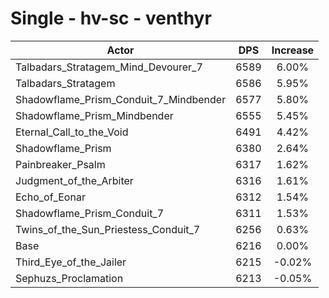 # Single - hv-sc - venthyr
| Actor | DPS | Increase |
|---|:---:|:---:|
|Talbadars_Stratagem_Mind_Devourer_7|6589|6.00%|
|Talbadars_Stratagem|6586|5.95%|
|Shadowflame_Prism_Conduit_7_Mindbender|6577|5.80%|
|Shadowflame_Prism_Mindbender|6555|5.45%|
|Eternal_Call_to_the_Void|6491|4.42%|
|Shadowflame_Prism|6380|2.64%|
|Painbreaker_Psalm|6317|1.62%|
|Judgment_of_the_Arbiter|6316|1.61%|
|Echo_of_Eonar|6312|1.54%|
|Shadowflame_Prism_Conduit_7|6311|1.53%|
|Twins_of_the_Sun_Priestess_Conduit_7|6256|0.63%|
|Base|6216|0.00%|
|Third_Eye_of_the_Jailer|6215|-0.02%|
|Sephuzs_Proclamation|6213|-0.05%|

